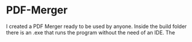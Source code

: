 # PDF-Merger
I created a PDF Merger ready to be used by anyone. Inside the build folder there is an .exe that runs the program without the need of an IDE.
The 
